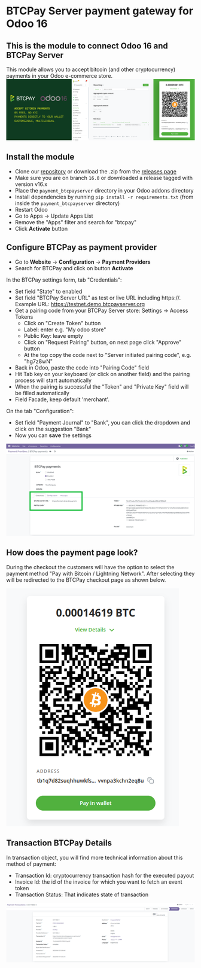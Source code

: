 # BTCPay Server payment gateway for Odoo 16

## This is the module to connect Odoo 16 and BTCPay Server
This module allows you to accept bitcoin (and other cryptocurrency) payments in your Odoo e-commerce store.  
![BTCPay Server Banner](../payment_btcpayserver/static/description/BTCPay-Odoo-16-featured.png)

## Install the module
* Clone our [repository](https://github.com/btcpayserver/odoo) or download the .zip from the [releases page](https://github.com/btcpayserver/odoo/releases)
* Make sure you are on branch `16.0` or downloaded a release tagged with version v16.x
* Place the `payment_btcpayserver` directory in your Odoo addons directory
* Install dependencies by running `pip install -r requirements.txt` (from inside the `payment_btcpayserver` directory)
* Restart Odoo
* Go to Apps -> Update Apps List
* Remove the "Apps" filter and search for "btcpay"
* Click **Activate** button
  
## Configure BTCPay as payment provider
* Go to  **Website** -> **Configuration** -> **Payment Providers**
* Search for BTCPay and click on button **Activate**

In the BTCPay settings form, tab "Credentials":
* Set field "State" to enabled
* Set field "BTCPay Server URL" as test or live URL including https://. Example URL: https://testnet.demo.btcpayserver.org
* Get a pairing code from your BTCPay Server store: Settings -> Access Tokens
  * Click on "Create Token" button
  * Label: enter e.g. "My odoo store"
  * Public Key: leave empty
  * Click on "Request Pairing" button, on next page click "Approve" button
  * At the top copy the code next to "Server initiated pairing code", e.g. "hg7z8wN"
* Back in Odoo, paste the code into "Pairing Code" field
* Hit Tab key on your keyboard (or click on another field) and the pairing process will start automatically
* When the pairing is successful the "Token" and "Private Key" field will be filled automatically
* Field Facade, keep default 'merchant'.

On the tab "Configuration":
* Set field "Payment Journal" to "Bank", you can click the dropdown and click on the suggestion "Bank"
* Now you can **save** the settings

![Payment Provider Settings](../payment_btcpayserver/static/description/BTCPayPaymentSettings.png)

## How does the payment page look?

During the checkout the customers will have the option to select the payment method "Pay with Bitcoin / Lightning Network". After selecting they will be redirected to the BTCPay checkout page as shown below.

![Payment Provider](../payment_btcpayserver/static/description/BTCPayLooksLike.png)


## Transaction BTCPay Details
In transaction object, you will find more technical information about this method of payment:
* Transaction Id: cryptocurrency transaction hash for the executed payout
* Invoice Id: the id of the invoice for which you want to fetch an event token
* Transaction Status: That indicates state of transaction

![Transaction Btcpay Details](../payment_btcpayserver/static/description/BtcpayTxDetails.png)
